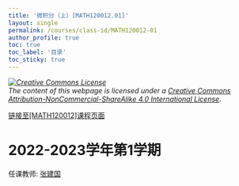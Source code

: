 ```yaml
---
title: '微积分（上）[MATH120012.01]'
layout: single
permalink: /courses/class-id/MATH120012-01
author_profile: true
toc: true
toc_label: '目录'
toc_sticky: true
---
```



<div class='notice--warning'>
	<p><i><a rel='license' href='http://creativecommons.org/licenses/by-nc-sa/4.0/'><img alt='Creative Commons License' style='border-width:0' src='https://i.creativecommons.org/l/by-nc-sa/4.0/88x31.png' /></a><br /> The content of this webpage is licensed under a <a rel='license' href='http://creativecommons.org/licenses/by-nc-sa/4.0/'>Creative Commons Attribution-NonCommercial-ShareAlike 4.0 International License</a>.</i></p>
</div>

<a href='https://fdu-math.github.io/courses/MATH120012'>链接至[MATH120012]课程页面</a>

# 2022-2023学年第1学期
任课教师: <a href='https://fdu-math.github.io/teachers/张建国'>张建国</a>
